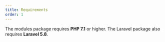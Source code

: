 ```yaml
---
title: Requirements
order: 1
---
```


The modules package requires **PHP 7.1** or higher. The Laravel package also requires **Laravel 5.8**.
